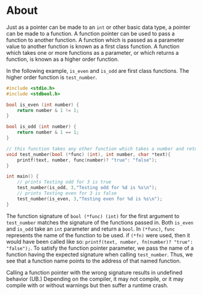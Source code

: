 # About

Just as a pointer can be made to an `int` or other basic data type, a pointer can be made to a function.
A function pointer can be used to pass a function to another function.
A function which is passed as a parameter value to another function is known as a first class function.
A function which takes one or more functions as a parameter, or which returns a function, is known as a higher order function.

In the following example, `is_even` and `is_odd` are first class functions.
The higher order function is `test_number`.

```c
#include <stdio.h>
#include <stdbool.h>

bool is_even (int number) {
    return number & 1 != 1;
}

bool is_odd (int number) {
    return number & 1 == 1;
}

// this function takes any other function which takes a number and returns a bool
void test_number(bool (*func) (int), int number, char *text){
    printf(text, number, func(number)? "true": "false");
}

int main() {
    // prints Testing odd for 3 is true
    test_number(is_odd, 3,"Testing odd for %d is %s\n");
    // prints Testing even for 3 is false
    test_number(is_even, 3,"Testing even for %d is %s\n");
}
```
The function signature of `bool (*func) (int)` for the first argument to `test_number` matches the signature of the functions passed in.
Both `is_even` and `is_odd` take an `int` parameter and return a `bool`.
In `(*func)`, `func` represents the name of the function to be used.
if `(*fn)` were used, then it would have been called like so: `printf(text, number, fn(number)? "true": "false");`.
To satisfy the function pointer parameter, we pass the name of a function having the expected signature when calling `test_number`.
Thus, we see that a function name points to the address of that named function.

Calling a function pointer with the wrong signature results in undefined behavior (UB.)
Depending on the compiler, it may not compile, or it may compile with or without warnings but then suffer a runtime crash.
